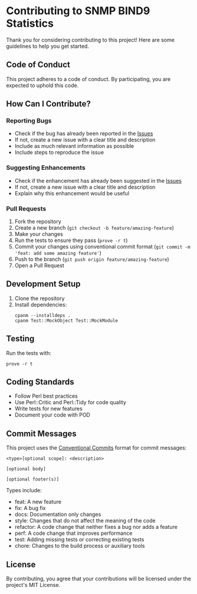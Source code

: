 # Contributing to SNMP BIND9 Statistics

Thank you for considering contributing to this project! Here are some guidelines to help you get started.

## Code of Conduct

This project adheres to a code of conduct. By participating, you are expected to uphold this code.

## How Can I Contribute?

### Reporting Bugs

- Check if the bug has already been reported in the [Issues](https://github.com/thomasvincent/snmp-bind9-statistics/issues)
- If not, create a new issue with a clear title and description
- Include as much relevant information as possible
- Include steps to reproduce the issue

### Suggesting Enhancements

- Check if the enhancement has already been suggested in the [Issues](https://github.com/thomasvincent/snmp-bind9-statistics/issues)
- If not, create a new issue with a clear title and description
- Explain why this enhancement would be useful

### Pull Requests

1. Fork the repository
2. Create a new branch (`git checkout -b feature/amazing-feature`)
3. Make your changes
4. Run the tests to ensure they pass (`prove -r t`)
5. Commit your changes using conventional commit format (`git commit -m 'feat: add some amazing feature'`)
6. Push to the branch (`git push origin feature/amazing-feature`)
7. Open a Pull Request

## Development Setup

1. Clone the repository
2. Install dependencies:
   ```
   cpanm --installdeps .
   cpanm Test::MockObject Test::MockModule
   ```

## Testing

Run the tests with:

```
prove -r t
```

## Coding Standards

- Follow Perl best practices
- Use Perl::Critic and Perl::Tidy for code quality
- Write tests for new features
- Document your code with POD

## Commit Messages

This project uses the [Conventional Commits](https://www.conventionalcommits.org/) format for commit messages:

```
<type>[optional scope]: <description>

[optional body]

[optional footer(s)]
```

Types include:
- feat: A new feature
- fix: A bug fix
- docs: Documentation only changes
- style: Changes that do not affect the meaning of the code
- refactor: A code change that neither fixes a bug nor adds a feature
- perf: A code change that improves performance
- test: Adding missing tests or correcting existing tests
- chore: Changes to the build process or auxiliary tools

## License

By contributing, you agree that your contributions will be licensed under the project's MIT License.
